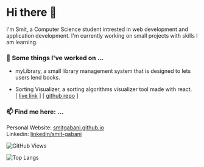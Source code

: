 # Hi there 👋

I'm Smit, a Computer Science student intrested in web development and application development. I'm currently working on small projects with skills I am learning.

### 🔭 Some things I've worked on ...
- myLibrary, a small library management system that is designed to lets users lend books.

- Sorting Visualizer, a sorting algorithms visualizer tool made with react.<br>
[ [live link](https://smitgabani-sorting-visualizer.netlify.app/) ]
[ [github repo](https://github.com/smitgabani/sorting_visualizer) ]

### 📫 Find me here: ...
Personal Website: <a href = "https://smitgabani.github.io/">smitgabani.github.io</a><br/>
Linkedin: [linkedin/smit-gabani](https://linkedin.com/in/smit-gabani/)

![GitHub Views](https://komarev.com/ghpvc/?username=smitgabani&style=for-the-badge)

![Top Langs](https://github-readme-stats.vercel.app/api/top-langs/?username=smitgabani&layout=compact)